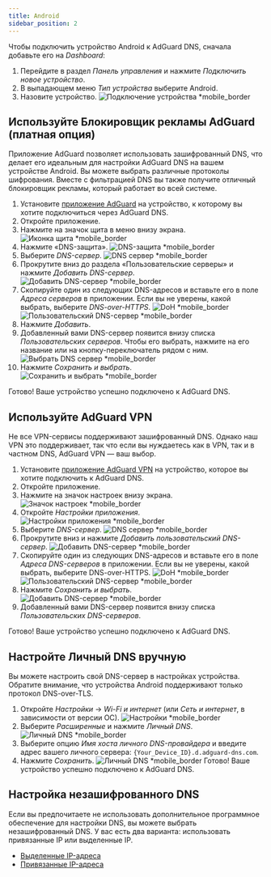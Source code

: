 ```yaml
---
title: Android
sidebar_position: 2
---
```


Чтобы подключить устройство Android к AdGuard DNS, сначала добавьте его на _Dashboard_:

1. Перейдите в раздел _Панель управления_ и нажмите _Подключить новое устройство_.
2. В выпадающем меню _Тип устройства_ выберите Android.
3. Назовите устройство.
   ![Подключение устройства \*mobile_border](https://cdn.adtidy.org/content/kb/dns/private/new_dns/connect/android_ab/choose_android.png)

## Используйте Блокировщик рекламы AdGuard (платная опция)

Приложение AdGuard позволяет использовать зашифрованный DNS, что делает его идеальным для настройки AdGuard DNS на вашем устройстве Android. Вы можете выбрать различные протоколы шифрования. Вместе с фильтрацией DNS вы также получите отличный блокировщик рекламы, который работает во всей системе.

1. Установите [приложение AdGuard](https://adguard.com/adguard-android/overview.html) на устройство, к которому вы хотите подключиться через AdGuard DNS.
2. Откройте приложение.
3. Нажмите на значок щита в меню внизу экрана.
   ![Иконка щита \*mobile_border](https://cdn.adtidy.org/content/kb/dns/private/new_dns/connect/android_ab/android_step3.png)
4. Нажмите «DNS-защита».
   ![DNS-защита \*mobile_border](https://cdn.adtidy.org/content/kb/dns/private/new_dns/connect/android_ab/android_step4.png)
5. Выберите _DNS-сервер_.
   ![DNS сервер \*mobile_border](https://cdn.adtidy.org/content/kb/dns/private/new_dns/connect/android_ab/android_step5.png)
6. Прокрутите вниз до раздела «Пользовательские серверы» и нажмите _Добавить DNS-сервер_.
   ![Добавить DNS-сервер \*mobile_border](https://cdn.adtidy.org/content/kb/dns/private/new_dns/connect/android_ab/android_step6.png)
7. Скопируйте один из следующих DNS-адресов и вставьте его в поле _Адреса серверов_ в приложении. Если вы не уверены, какой выбрать, выберите _DNS-over-HTTPS_.
   ![DoH \*mobile_border](https://cdn.adtidy.org/content/kb/dns/private/new_dns/connect/android_ab/android_step7_1.png)
   ![Пользовательский DNS-сервер \*mobile_border](https://cdn.adtidy.org/content/kb/dns/private/new_dns/connect/android_ab/android_step7_2.png)
8. Нажмите _Добавить_.
9. Добавленный вами DNS-сервер появится внизу списка _Пользовательских серверов_. Чтобы его выбрать, нажмите на его название или на кнопку-переключатель рядом с ним.
   ![Выбрать DNS сервер \*mobile_border](https://cdn.adtidy.org/content/kb/dns/private/new_dns/connect/android_ab/android_step_9.png)
10. Нажмите _Сохранить и выбрать_.
    ![Сохранить и выбрать \*mobile_border](https://cdn.adtidy.org/content/kb/dns/private/new_dns/connect/android_ab/android_step10.png)

Готово! Ваше устройство успешно подключено к AdGuard DNS.

## Используйте AdGuard VPN

Не все VPN-сервисы поддерживают зашифрованный DNS. Однако наш VPN это поддерживает, так что если вы нуждаетесь как в VPN, так и в частном DNS, AdGuard VPN — ваш выбор.

1. Установите [приложение AdGuard VPN](https://adguard-vpn.com/android/overview.html) на устройство, которое вы хотите подключить к AdGuard DNS.
2. Откройте приложение.
3. Нажмите на значок настроек внизу экрана.
   ![Значок настроек \*mobile_border](https://cdn.adtidy.org/content/kb/dns/private/new_dns/connect/android_vpn/android_step3.png)
4. Откройте _Настройки приложения_.
   ![Настройки приложения \*mobile_border](https://cdn.adtidy.org/content/kb/dns/private/new_dns/connect/android_vpn/android_step4.png)
5. Выберите _DNS-сервер_.
   ![DNS сервер \*mobile_border](https://cdn.adtidy.org/content/kb/dns/private/new_dns/connect/android_vpn/android_step5.png)
6. Прокрутите вниз и нажмите _Добавить пользовательский DNS-сервер_.
   ![Добавить DNS-сервер \*mobile_border](https://cdn.adtidy.org/content/kb/dns/private/new_dns/connect/android_vpn/android_step6.png)
7. Скопируйте один из следующих DNS-адресов и вставьте его в поле _Адреса DNS-серверов_ в приложении. Если вы не уверены, какой выбрать, выберите DNS-over-HTTPS.
   ![DoH \*mobile_border](https://cdn.adtidy.org/content/kb/dns/private/new_dns/connect/android_vpn/android_step7_1.png)
   ![Пользовательский DNS-сервер \*mobile_border](https://cdn.adtidy.org/content/kb/dns/private/new_dns/connect/android_vpn/android_step7_2.png)
8. Нажмите _Сохранить и выбрать_.
   ![Добавить DNS-сервер \*mobile_border](https://cdn.adtidy.org/content/kb/dns/private/new_dns/connect/android_vpn/android_step8.png)
9. Добавленный вами DNS-сервер появится внизу списка _Пользовательских DNS-серверов_.

Готово! Ваше устройство успешно подключено к AdGuard DNS.

## Настройте Личный DNS вручную

Вы можете настроить свой DNS-сервер в настройках устройства. Обратите внимание, что устройства Android поддерживают только протокол DNS-over-TLS.

1. Откройте _Настройки_ → _Wi-Fi и интернет_ (или _Сеть и интернет_, в зависимости от версии ОС).
   ![Настройки \*mobile_border](https://cdn.adtidy.org/content/kb/dns/private/new_dns/connect/android_manual/manual_step1.png)
2. Выберите _Расширенные_ и нажмите _Личный DNS_.
   ![Личный DNS \*mobile_border](https://cdn.adtidy.org/content/kb/dns/private/new_dns/connect/android_manual/manual_step2.png)
3. Выберите опцию _Имя хоста личного DNS-провайдера_ и введите адрес вашего личного сервера: `{Your_Device_ID}.d.adguard-dns.com`.
4. Нажмите _Сохранить_.
   ![Личный DNS \*mobile_border](https://cdn.adtidy.org/content/kb/dns/private/new_dns/connect/android_manual/manual_step4.png)
   Готово! Ваше устройство успешно подключено к AdGuard DNS.

## Настройка незашифрованного DNS

Если вы предпочитаете не использовать дополнительное программное обеспечение для настройки DNS, вы можете выбрать незашифрованный DNS. У вас есть два варианта: использовать привязанные IP или выделенные IP.

- [Выделенные IP-адреса](/private-dns/connect-devices/other-options/dedicated-ip.md)
- [Привязанные IP-адреса](/private-dns/connect-devices/other-options/linked-ip.md)
